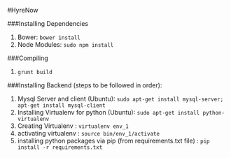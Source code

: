 #HyreNow

###Installing Dependencies
1. Bower: `bower install`
2. Node Modules: `sudo npm install`

###Compiling
1. `grunt build`

###Installing Backend (steps to be followed in order):
1. Mysql Server and client (Ubuntu): `sudo apt-get install mysql-server; apt-get install mysql-client`
2. Installing Virtualenv for python (Ubuntu): `sudo apt-get install python-virtualenv`
3. Creating Virtualenv : `virtualenv env_1`
4. activating virtualenv : `source bin/env_1/activate`
5. installing python packages via pip (from requirements.txt file) : `pip install -r requirements.txt` 
